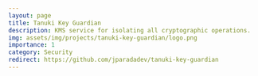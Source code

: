 ```yaml
---
layout: page
title: Tanuki Key Guardian
description: KMS service for isolating all cryptographic operations.
img: assets/img/projects/tanuki-key-guardian/logo.png
importance: 1
category: Security
redirect: https://github.com/jparadadev/tanuki-key-guardian
---
```

